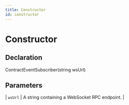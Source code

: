 ```yaml
---
title: Constructor
id: constructor
---
```


# Constructor

## Declaration

ContractEventSubscriber(string wsUrl)

## Parameters

| `wsUrl` | A string containing a WebSocket RPC endpoint. |

